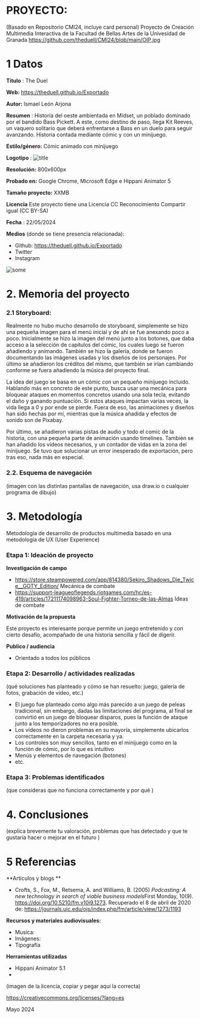 # PROYECTO: 

(Basado en Repositorio CMI24, incluye card personal)
Proyecto de Creación Multimedia Interactiva de la  Facultad de Bellas Artes de la Univesidad de Granada
https://github.com/theduell/CMI24/blob/main/OIP.jpg



# 1 Datos 



**Titulo** : The Duel

**Web:**   https://theduell.github.io/Exportado

**Autor:**  Ismael León Arjona

**Resumen** : Historia del oeste ambientada en Midset, un poblado dominado por el bandido Bass Pickett. A este, como destino de paso, llega Kit Reeves, un vaquero solitario que deberá enfrentarse a Bass en un duelo para seguir avanzando. Historia contada mediante cómic y con un minijuego.

**Estilo/género:**  Cómic animado con minijuego

**Logotipo** : ![title](https://github.com/theduell/theduell.github.io/blob/main/Titulo6.png?raw=true)

**Resolución:** 800x600px

**Probado en:**   Google Chrome, Microsoft Edge e Hippani Animator 5

**Tamaño proyecto:** XXMB 

**Licencia** Este proyecto tiene una Licencia CC Reconocimiento Compartir igual (CC BY-SA)

**Fecha** : 22/05/2024

**Medios** (donde se tiene presencia relacionada):

- Github: https://theduell.github.io/Exportado
- Twitter
- Instagram


![some](https://github.com/theduell/theduell.github.io/blob/main/vi%C3%B1eta%202.png?raw=true)

# 2. Memoria del proyecto 

### 2.1 Storyboard: 



Realmente no hubo mucho desarrollo de storyboard, simplemente se hizo una pequeña imagen para el menú inicial y de ahí se fue anexando poco a poco.
Inicialmente se hizo la imagen del menú junto a los botones, que daba acceso a la selección de capítulos del cómic, los cuales luego se fueron añadiendo y animando.
También se hizo la galería, donde se fueron documentando las imágenes usadas y los diseños de los personajes.
Por último se añadieron los créditos del mismo, que también se irían cambiando conforme se fuera añadiendo la música del proyecto final.

La idea del juego se basa en un cómic con un pequeño minijuego incluido.
Hablando más en concreto de este punto, busca usar una mecánica para
bloquear ataques en momentos concretos usando una sola tecla,
evitando el daño y ganando puntuación. Si estos ataques impactan varias
veces, la vida llega a 0 y por ende se pierde.
Fuera de eso, las animaciones y diseños han sido hechas por mí, mientras
que la música añadida y efectos de sonido son de Pixabay.

Por último, se añadieron varias pistas de audio y todo el comic de la historia, con una
pequeña parte de animación usando timelines. También se han añadido
los vídeos necesarios, y un contador de vidas en la zona del minijuego. Se tuvo que solucionar un error inesperado de exportación, pero tras eso, nada más en especial.



### 2.2. Esquema de navegación 



(imagen con las distintas pantallas de navegación, usa draw.io o cualquier programa de dibujo)







# 3. Metodología

Metodología de desarrollo de productos multimedia basado en una metodología de UX (User Experience)



### Etapa 1: Ideación de proyecto

**Investigación de campo**

- https://store.steampowered.com/app/814380/Sekiro_Shadows_Die_Twice__GOTY_Edition/ Mecánica de combate
- https://support-leagueoflegends.riotgames.com/hc/es-419/articles/17211174098963-Soul-Fighter-Torneo-de-las-Almas Ideas de combate



**Motivación de la propuesta** 

Este  proyecto es interesante porque permite un juego entretenido y con cierto desafío, acompañado de una historia sencilla y fácil de digerir.



**Publico / audiencia**

- Orientado a todos los públicos





### Etapa 2: Desarrollo / actividades realizadas

(qué soluciones has planteado y cómo se han resuelto: juego, galería de fotos, grabación de video, etc.)

- El juego fue planteado como algo más parecido a un juego de peleas tradicional, sin embargo, dadas las limitaciones del programa, al final se convirtió en un juego de bloquear disparos, pues la función de ataque junto a los temporizadores no era posible.
- Los vídeos no dieron problemas en su mayoría, simplemente ubicarlos correctamente en la carpeta necesaria y ya.
- Los controles son muy sencillos, tanto en el minijuego como en la función de cómic, por lo que es intuitivo
- Menús y elementos de navegación (botones)
- etc.



### Etapa 3: Problemas identificados

(que consideras que no  funciona correctamente y por qué )



# 4. Conclusiones 

(explica brevemente tu valoración, problemas que has detectado y que te gustaría hacer o mejorar en el futuro )







# 5 Referencias 

**Artículos y blogs ** 

- Crofts, S., Fox, M., Retsema, A. and Williams, B. (2005) *Podcasting: A new technology in search of viable business models*First Monday, 10(9). https://doi.org/10.5210/fm.v10i9.1273. Recuperado el 8 de abril de 2020 de: https://journals.uic.edu/ojs/index.php/fm/article/view/1273/1193

**Recursos y materiales audiovisuales:**

* Musica:  
* Imágenes:  
* Tipografía

**Herramientas utilizadas**

- Hippani Animator 5.1
- 



(imagen de la licencia, copiar y pegar aquí la correcta)

https://creativecommons.org/licenses/?lang=es

Mayo 2024
